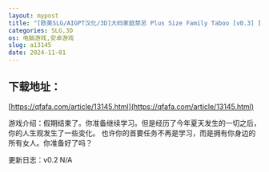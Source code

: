 ```yaml
---
layout: mypost
title: "[欧美SLG/AIGPT汉化/3D]大码家庭禁忌 Plus Size Family Taboo [v0.3] [PC+安卓/2.3G]"
categories: SLG,3D
os: 电脑游戏,安卓游戏
slug: a13145
date: 2024-11-01
---
```


## 下载地址：

[https://qfafa.com/article/13145.html](https://qfafa.com/article/13145.html)

游戏介绍：假期结束了。你准备继续学习。但是经历了今年夏天发生的一切之后，你的人生观发生了一些变化。
也许你的首要任务不再是学习，而是拥有你身边的所有女人。你准备好了吗？

更新日志：v0.2
N/A